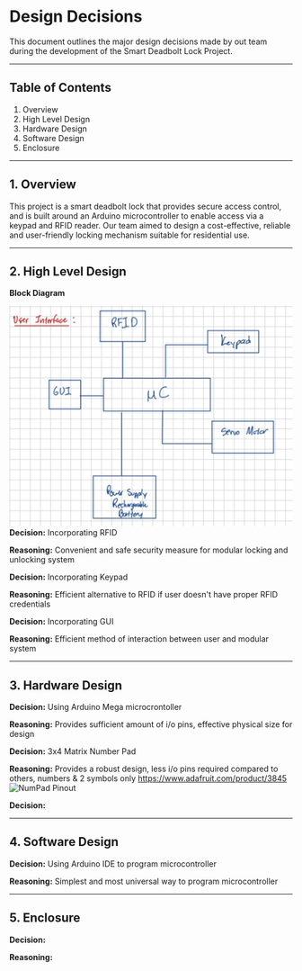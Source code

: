 # Design Decisions

This document outlines the major design decisions made by out team during the development of the Smart Deadbolt Lock Project.

---

## Table of Contents
1. Overview
2. High Level Design
3. Hardware Design
4. Software Design
5. Enclosure

---

## 1. Overview
This project is a smart deadbolt lock that provides secure access control, and is built around an Arduino microcontroller to enable access via a keypad and RFID reader. Our team aimed to design a cost-effective, reliable and user-friendly locking mechanism suitable for residential use.

---

## 2. High Level Design

**Block Diagram**

![Block Diagram](./docs/block_diagram.jpeg)
**Decision:** Incorporating RFID 

**Reasoning:** Convenient and safe security measure for modular locking and unlocking system

**Decision:** Incorporating Keypad

**Reasoning:** Efficient alternative to RFID if user doesn't have proper RFID credentials

**Decision:** Incorporating GUI

**Reasoning:** Efficient method of interaction between user and modular system

---

## 3. Hardware Design

**Decision:** Using Arduino Mega microcrontoller

**Reasoning:** Provides sufficient amount of i/o pins, effective physical size for design

**Decision:** 3x4 Matrix Number Pad

**Reasoning:** Provides a robust design, less i/o pins required compared to others, numbers & 2 symbols only https://www.adafruit.com/product/3845
![NumPad Pinout](.docs/3845_Diagram.jpeg)

**Decision:** 

---

## 4. Software Design

**Decision:** Using Arduino IDE to program microcontroller

**Reasoning:** Simplest and most universal way to program microcontroller


---

## 5. Enclosure 

**Decision:**

**Reasoning:**



